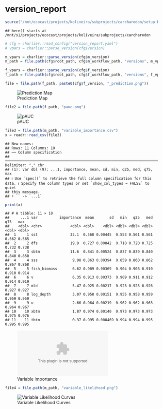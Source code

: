 version_report
================

``` r
source("/mnt/ecocast/projects/koliveira/subprojects/carcharodon/setup.R")
```

    ## here() starts at /mnt/s1/projects/ecocast/projects/koliveira/subprojects/carcharodon

``` r
# cfg = charlier::read_config("version_report.yaml")
# vpars = charlier::parse_version(cfg$version)

m_vpars = charlier::parse_version(cfg$m_version)
m_path = file.path(cfg$root_path, cfg$m_workflow_path, "versions", m_vpars[["major"]], m_vpars[["minor"]], cfg$m_version)

f_vpars = charlier::parse_version(cfg$f_version)
f_path = file.path(cfg$root_path, cfg$f_workflow_path, "versions", f_vpars[["major"]], f_vpars[["minor"]], cfg$f_version)
```

``` r
file = file.path(f_path, paste0(cfg$f_version, "_prediction.png"))
```

<figure>
<img
src="/mnt/s1/projects/ecocast/projects/koliveira/subprojects/carcharodon/workflows/forecast_workflow/versions/v01/0100/v01.0100.11/v01.0100.11_prediction.png"
alt="Prediction Map" />
<figcaption aria-hidden="true">Prediction Map</figcaption>
</figure>

``` r
file2 = file.path(f_path, "pauc.png")
```

<figure>
<img
src="/mnt/s1/projects/ecocast/projects/koliveira/subprojects/carcharodon/workflows/forecast_workflow/versions/v01/0100/v01.0100.11/pauc.png"
alt="pAUC" />
<figcaption aria-hidden="true">pAUC</figcaption>
</figure>

``` r
file3 = file.path(m_path, "variable_importance.csv")
x = readr::read_csv(file3)
```

    ## New names:
    ## Rows: 11 Columns: 10
    ## ── Column specification
    ## ──────────────────────────────────────────────────────────────────────────────────────────────────────────────────────── Delimiter: "," chr
    ## (1): var dbl (9): ...1, importance, mean, sd, min, q25, med, q75, max
    ## ℹ Use `spec()` to retrieve the full column specification for this data. ℹ Specify the column types or set `show_col_types = FALSE` to quiet
    ## this message.
    ## • `` -> `...1`

``` r
print(x)
```

    ## # A tibble: 11 × 10
    ##     ...1 var          importance  mean       sd   min   q25   med   q75   max
    ##    <dbl> <chr>             <dbl> <dbl>    <dbl> <dbl> <dbl> <dbl> <dbl> <dbl>
    ##  1     1 sst               32.1  0.560 0.00445  0.553 0.561 0.561 0.562 0.565
    ##  2     2 dfs               19.9  0.727 0.00842  0.718 0.720 0.725 0.732 0.738
    ##  3     3 sbtm              11.6  0.841 0.00524  0.837 0.839 0.840 0.840 0.850
    ##  4     4 sss                9.98 0.863 0.00394  0.859 0.860 0.862 0.867 0.868
    ##  5     5 fish_biomass       6.62 0.909 0.00369  0.904 0.908 0.910 0.910 0.914
    ##  6     6 v                  6.35 0.913 0.00373  0.909 0.911 0.912 0.914 0.919
    ##  7     7 mld                5.47 0.925 0.00217  0.923 0.923 0.926 0.927 0.927
    ##  8     8 log_depth          3.07 0.958 0.00151  0.955 0.958 0.959 0.959 0.959
    ##  9     9 u                  2.66 0.964 0.00219  0.962 0.962 0.963 0.964 0.967
    ## 10    10 xbtm               1.87 0.974 0.00140  0.973 0.973 0.973 0.975 0.976
    ## 11    11 tbtm               0.37 0.995 0.000469 0.994 0.994 0.995 0.995 0.995

<figure>
<embed
src="/mnt/s1/projects/ecocast/projects/koliveira/subprojects/carcharodon/workflows/modeling_workflow/versions/v01/010/v01.010.11/variable_importance.csv" />
<figcaption aria-hidden="true">Variable Importance</figcaption>
</figure>

``` r
file4 = file.path(m_path, "variable_likelihood.png")
```

<figure>
<img
src="/mnt/s1/projects/ecocast/projects/koliveira/subprojects/carcharodon/workflows/modeling_workflow/versions/v01/010/v01.010.11/variable_likelihood.png"
alt="Variable Likelihood Curves" />
<figcaption aria-hidden="true">Variable Likelihood Curves</figcaption>
</figure>

